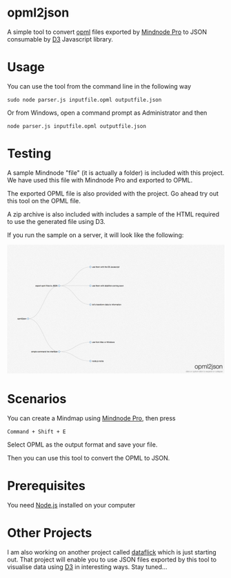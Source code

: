 opml2json
=========

A simple tool to convert [opml](https://en.wikipedia.org/wiki/OPML) files exported by [Mindnode Pro](https://mindnode.com/) to JSON consumable by [D3](http://d3js.org/) Javascript library.

Usage
=====
You can use the tool from the command line in the following way

	sudo node parser.js inputfile.opml outputfile.json

Or from Windows, open a command prompt as Administrator and then

	node parser.js inputfile.opml outputfile.json

Testing
=======
A sample Mindnode "file" (it is actually a folder) is included with this project. We have used this file with Mindnode Pro and exported to OPML.

The exported OPML file is also provided with the project. Go ahead try out this tool on the OPML file.

A zip archive is also included with includes a sample of the HTML required to use the generated file using D3.

If you run the sample on a server, it will look like the following:

![Screenshot](/screenshot.png )

Scenarios
=========

You can create a Mindmap using [Mindnode Pro](https://mindnode.com/), then press

	Command + Shift + E

Select OPML as the output format and save your file.

Then you can use this tool to convert the OPML to JSON.

Prerequisites
=============

You need [Node.js](http://nodejs.org/) installed on your computer

Other Projects
==============

I am also working on another project called [dataflick](https://github.com/vchatterji/dataflick) which is just starting out. That project will enable you to use JSON files exported by this tool to visualise data using [D3](http://d3js.org/) in interesting ways. Stay tuned...